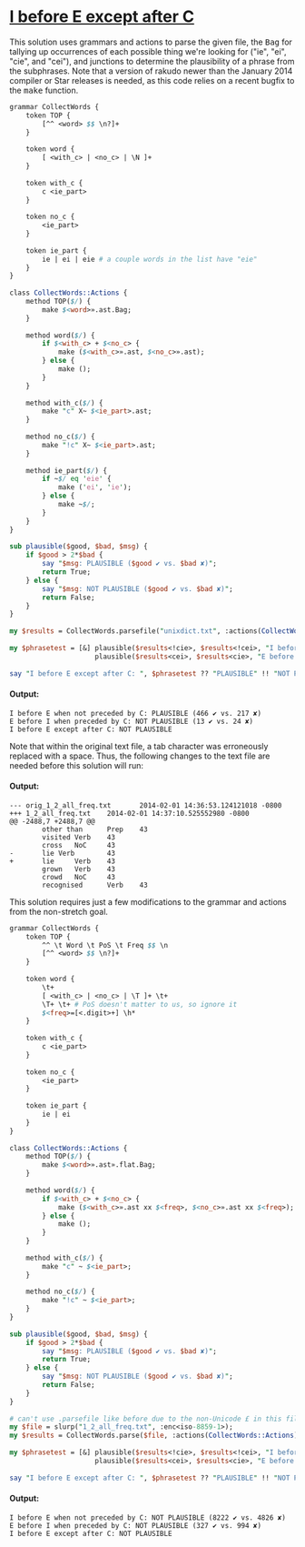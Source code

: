 [1]: http://rosettacode.org/wiki/I_before_E_except_after_C

# [I before E except after C][1]

This solution uses grammars and actions to parse the given file, the <tt>Bag</tt> for tallying up occurrences of each possible thing we're looking for ("ie", "ei", "cie", and "cei"), and junctions to determine the plausibility of a phrase from the subphrases. Note that a version of rakudo newer than the January 2014 compiler or Star releases is needed, as this code relies on a recent bugfix to the <tt>make</tt> function.

```perl
grammar CollectWords {
    token TOP {
        [^^ <word> $$ \n?]+
    }
 
    token word {
        [ <with_c> | <no_c> | \N ]+
    }
 
    token with_c {
        c <ie_part>
    }
 
    token no_c {
        <ie_part>
    }
 
    token ie_part {
        ie | ei | eie # a couple words in the list have "eie"
    }
}
 
class CollectWords::Actions {
    method TOP($/) {
        make $<word>».ast.Bag;
    }
 
    method word($/) {
        if $<with_c> + $<no_c> {
            make ($<with_c>».ast, $<no_c>».ast);
        } else {
            make ();
        }
    }
 
    method with_c($/) {
        make "c" X~ $<ie_part>.ast;
    }
 
    method no_c($/) {
        make "!c" X~ $<ie_part>.ast;
    }
 
    method ie_part($/) {
        if ~$/ eq 'eie' {
            make ('ei', 'ie');
        } else {
            make ~$/;
        }
    }
}
 
sub plausible($good, $bad, $msg) {
    if $good > 2*$bad {
        say "$msg: PLAUSIBLE ($good ✔ vs. $bad ✘)";
        return True;
    } else {
        say "$msg: NOT PLAUSIBLE ($good ✔ vs. $bad ✘)";
        return False;
    }
}
 
my $results = CollectWords.parsefile("unixdict.txt", :actions(CollectWords::Actions)).ast;
 
my $phrasetest = [&] plausible($results<!cie>, $results<!cei>, "I before E when not preceded by C"),
                     plausible($results<cei>, $results<cie>, "E before I when preceded by C");
 
say "I before E except after C: ", $phrasetest ?? "PLAUSIBLE" !! "NOT PLAUSIBLE";
```

#### Output:
```
I before E when not preceded by C: PLAUSIBLE (466 ✔ vs. 217 ✘)
E before I when preceded by C: NOT PLAUSIBLE (13 ✔ vs. 24 ✘)
I before E except after C: NOT PLAUSIBLE
```


Note that within the original text file, a tab character was erroneously replaced with a space. Thus, the following changes to the text file are needed before this solution will run:


#### Output:
```
--- orig_1_2_all_freq.txt       2014-02-01 14:36:53.124121018 -0800
+++ 1_2_all_freq.txt    2014-02-01 14:37:10.525552980 -0800
@@ -2488,7 +2488,7 @@
        other than      Prep    43
        visited Verb    43
        cross   NoC     43
-       lie Verb        43
+       lie     Verb    43
        grown   Verb    43
        crowd   NoC     43
        recognised      Verb    43
```


This solution requires just a few modifications to the grammar and actions from the non-stretch goal.

```perl
grammar CollectWords {
    token TOP {
        ^^ \t Word \t PoS \t Freq $$ \n
        [^^ <word> $$ \n?]+
    }
 
    token word {
        \t+
        [ <with_c> | <no_c> | \T ]+ \t+
        \T+ \t+ # PoS doesn't matter to us, so ignore it
        $<freq>=[<.digit>+] \h*
    }
 
    token with_c {
        c <ie_part>
    }
 
    token no_c {
        <ie_part>
    }
 
    token ie_part {
        ie | ei
    }
}
 
class CollectWords::Actions {
    method TOP($/) {
        make $<word>».ast».flat.Bag;
    }
 
    method word($/) {
        if $<with_c> + $<no_c> {
            make ($<with_c>».ast xx $<freq>, $<no_c>».ast xx $<freq>);
        } else {
            make ();
        }
    }
 
    method with_c($/) {
        make "c" ~ $<ie_part>;
    }
 
    method no_c($/) {
        make "!c" ~ $<ie_part>;
    }
}
 
sub plausible($good, $bad, $msg) {
    if $good > 2*$bad {
        say "$msg: PLAUSIBLE ($good ✔ vs. $bad ✘)";
        return True;
    } else {
        say "$msg: NOT PLAUSIBLE ($good ✔ vs. $bad ✘)";
        return False;
    }
}
 
# can't use .parsefile like before due to the non-Unicode £ in this file.
my $file = slurp("1_2_all_freq.txt", :enc<iso-8859-1>);
my $results = CollectWords.parse($file, :actions(CollectWords::Actions)).ast;
 
my $phrasetest = [&] plausible($results<!cie>, $results<!cei>, "I before E when not preceded by C"),
                     plausible($results<cei>, $results<cie>, "E before I when preceded by C");
 
say "I before E except after C: ", $phrasetest ?? "PLAUSIBLE" !! "NOT PLAUSIBLE";
```

#### Output:
```
I before E when not preceded by C: NOT PLAUSIBLE (8222 ✔ vs. 4826 ✘)
E before I when preceded by C: NOT PLAUSIBLE (327 ✔ vs. 994 ✘)
I before E except after C: NOT PLAUSIBLE
```